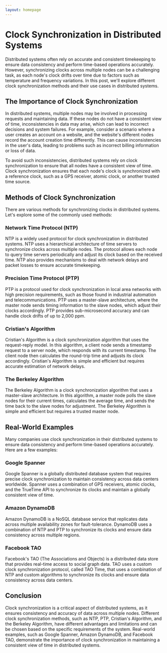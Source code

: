 ```yaml
---
layout: homepage
---
```


# Clock Synchronization in Distributed Systems

Distributed systems often rely on accurate and consistent timekeeping to ensure data consistency and perform time-based operations accurately. However, synchronizing clocks across multiple nodes can be a challenging task, as each node's clock drifts over time due to factors such as temperature and frequency variations. In this post, we'll explore different clock synchronization methods and their use cases in distributed systems.

## The Importance of Clock Synchronization

In distributed systems, multiple nodes may be involved in processing requests and maintaining data. If these nodes do not have a consistent view of time, inconsistencies in data may arise, which can lead to incorrect decisions and system failures. For example, consider a scenario where a user creates an account on a website, and the website's different nodes record the account creation time differently. This can cause inconsistencies in the user's data, leading to problems such as incorrect billing information or loss of data.

To avoid such inconsistencies, distributed systems rely on clock synchronization to ensure that all nodes have a consistent view of time. Clock synchronization ensures that each node's clock is synchronized with a reference clock, such as a GPS receiver, atomic clock, or another trusted time source.

## Methods of Clock Synchronization

There are various methods for synchronizing clocks in distributed systems. Let's explore some of the commonly used methods:

### Network Time Protocol (NTP)

NTP is a widely used protocol for clock synchronization in distributed systems. NTP uses a hierarchical architecture of time servers to synchronize clocks across multiple nodes. The protocol allows each node to query time servers periodically and adjust its clock based on the received time. NTP also provides mechanisms to deal with network delays and packet losses to ensure accurate timekeeping.

### Precision Time Protocol (PTP)

PTP is a protocol used for clock synchronization in local area networks with high precision requirements, such as those found in industrial automation and telecommunications. PTP uses a master-slave architecture, where the master node sends timing information to the slave nodes, which adjust their clocks accordingly. PTP provides sub-microsecond accuracy and can handle clock drifts of up to 2,000 ppm.

### Cristian's Algorithm

Cristian's Algorithm is a clock synchronization algorithm that uses the request-reply model. In this algorithm, a client node sends a timestamp request to a server node, which responds with its current timestamp. The client node then calculates the round-trip time and adjusts its clock accordingly. Cristian's Algorithm is simple and efficient but requires accurate estimation of network delays.

### The Berkeley Algorithm

The Berkeley Algorithm is a clock synchronization algorithm that uses a master-slave architecture. In this algorithm, a master node polls the slave nodes for their current times, calculates the average time, and sends the time back to the slave nodes for adjustment. The Berkeley Algorithm is simple and efficient but requires a trusted master node.

## Real-World Examples

Many companies use clock synchronization in their distributed systems to ensure data consistency and perform time-based operations accurately. Here are a few examples:

### Google Spanner

Google Spanner is a globally distributed database system that requires precise clock synchronization to maintain consistency across data centers worldwide. Spanner uses a combination of GPS receivers, atomic clocks, and the TrueTime API to synchronize its clocks and maintain a globally consistent view of time.

### Amazon DynamoDB

Amazon DynamoDB is a NoSQL database service that replicates data across multiple availability zones for fault-tolerance. DynamoDB uses a combination of NTP and PTP to synchronize its clocks and ensure data consistency across multiple regions.

### Facebook TAO

Facebook's TAO (The Associations and Objects) is a distributed data store that provides real-time access to social graph data. TAO uses a custom clock synchronization protocol, called TAO Time, that uses a combination of NTP and custom algorithms to synchronize its clocks and ensure data consistency across data centers.

## Conclusion
Clock synchronization is a critical aspect of distributed systems, as it ensures consistency and accuracy of data across multiple nodes. Different clock synchronization methods, such as NTP, PTP, Cristian's Algorithm, and the Berkeley Algorithm, have different advantages and limitations and can be chosen based on the specific requirements of the system. Real-world examples, such as Google Spanner, Amazon DynamoDB, and Facebook TAO, demonstrate the importance of clock synchronization in maintaining a consistent view of time in distributed systems.

